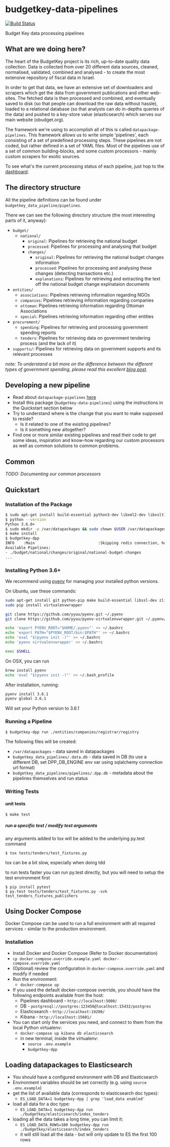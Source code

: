 # budgetkey-data-pipelines

[![Build Status](https://travis-ci.org/OpenBudget/budgetkey-data-pipelines.svg?branch=master)](https://travis-ci.org/OpenBudget/budgetkey-data-pipelines)

Budget Key data processing pipelines

## What are we doing here?

The heart of the BudgetKey project is its rich, up-to-date quality data collection. Data is collected from over 20 different data sources, cleaned, normalised, validated, combined and analysed - to create the most extensive repository of fiscal data in Israel.
 
 In order to get that data, we have an extensive set of downloaders and scrapers which get the data from government publications and other web-sites. The fetched data is then processed and combined, and eventually saved to disk (so that people can download the raw data without hassle), loaded to a relational database (so that analysts can do in-depths queries of the data) and pushed to a key-store value (elasticsearch) which serves our main website (obudget.org).
 
 The framework we're using to accomplish all of this is called `datapackage-pipelines`. This framework allows us to write simple 'pipelines', each consisting of a set of predefined processing steps. These pipelines are not coded, but rather defined in a set of YAML files. Most of the pipelines use of a set of common building-blocks, and some custom processors - mainly custom scrapers for exotic sources.
     
 To see what's the current processing status of each pipeline, just hop to the [dashboard](https://next.obudget.org/pipelines/).
 
 ## The directory structure
 
 All the pipeline definitions can be found under `budgetkey_data_pipeline/pipelines`.
 
 There we can see the following directory structure (the most interesting parts of it, anyway):
 - `budget/`
    - `national/`
        - `original`: Pipelines for retrieving the national budget
        - `processed`: Pipelines for processing and analysing that budget
        - `changes/`
            - `original`: Pipelines for retrieving the national budget changes information
            - `processed`: Pipelines for processing and analysing these changes (detecting transactions etc.)
            - `explanations`: Pipelines for retrieving and extracting the text off the national budget change explnataion documents
- `entities/`
    - `associations`: Pipelines retrieving information regarding NGOs 
    - `companies`: Pipelines retrieving information regarding companies 
    - `ottoman`: Pipelines retrieving information regarding Ottoman Associations 
    - `special`: Pipelines retrieving information regarding other entities 
- `procurement/`
    - `spending`: Pipelines for retrieving and processing government spending reports
    - `tenders`: Pipelines for retrieving data on government tendering process (and the lack of it)
- `supports/`: Pipelines for retrieving data on government supports and its relevant processes

_note: To understand a bit more on the difference between the different types of government spending, please read this excellent [blog post](https://blog.okfn.org/2017/05/18/what-is-the-difference-between-budget-spending-and-procurement-data/)._

## Developing a new pipeline

- Read about `datapackage-pipelines` [here](https://github.com/frictionlessdata/datapackage-pipelines)
- Install this package (`budgetkey-data-pipelines`) using the instructions in the Quickstart section below
- Try to understand where is the change that you want to make supposed to reside? 
    - Is it related to one of the existing pipelines?
    - Is it something new altogether?
- Find one or more similar existing pipelines and read their code to get some ideas, inspiration and know-how regarding our custom processors as well as common solutions to common problems.

## Common

_TODO: Documenting our common processors_
 
## Quickstart

### Installation of the Package
```bash
$ sudo apt-get install build-essential python3-dev libxml2-dev libxslt1-dev libleveldb-dev
$ python --version
Python 3.6.0+
$ sudo mkdir -p /var/datapackages && sudo chown $USER /var/datapackages/
$ make install
$ budgetkey-dpp
INFO    :Main                            :Skipping redis connection, host:None, port:6379
Available Pipelines:
- ./budget/national/changes/original/national-budget-changes
...
```

### Installing Python 3.6+
We recommend using [pyenv](https://github.com/pyenv/pyenv) for managing your installed python versions.

On Ubuntu, use these commands:
```bash
sudo apt-get install git python-pip make build-essential libssl-dev zlib1g-dev libbz2-dev libreadline-dev libsqlite3-dev
sudo pip install virtualenvwrapper

git clone https://github.com/yyuu/pyenv.git ~/.pyenv
git clone https://github.com/yyuu/pyenv-virtualenvwrapper.git ~/.pyenv/plugins/pyenv-virtualenvwrapper

echo 'export PYENV_ROOT="$HOME/.pyenv"' >> ~/.bashrc
echo 'export PATH="$PYENV_ROOT/bin:$PATH"' >> ~/.bashrc
echo 'eval "$(pyenv init -)"' >> ~/.bashrc
echo 'pyenv virtualenvwrapper' >> ~/.bashrc

exec $SHELL
```

On OSX, you can run
```bash
brew install pyenv
echo 'eval "$(pyenv init -)"' >> ~/.bash_profile
```

After installation, running:
```bash
pyenv install 3.6.1
pyenv global 3.6.1
```

Will set your Python version to 3.6.1

### Running a Pipeline
```bash
$ budgetkey-dpp run ./entities/companies/registrar/registry
```

The following files will be created:
* `/var/datapackages` - data saved in datapackages
* `budgetkey_data_pipelines/.data.db` - data saved in DB (to use a different DB, set DPP_DB_ENGINE env var using sqlalchemy connection url format)
* `budgetkey_data_pipelines/pipelines/.dpp.db` - metadata about the pipelines themselves and run status


### Writing Tests

#### unit tests
```
$ make test
```

##### run a specific test / modify test arguments

any arguments added to tox will be added to the underlying py.test command

```
$ tox tests/tenders/test_fixtures.py
```

tox can be a bit slow, especially when doing tdd

to run tests faster you can run py.test directly, but you will need to setup the test environment first

```
$ pip install pytest
$ py.test tests/tenders/test_fixtures.py -svk test_tenders_fixtures_publishers
```

## Using Docker Compose

Docker Compose can be used to run a full environment with all required services - similar to the production environment.

### Installation

* Install Docker and Docker Compose (Refer to Docker documentation)
* `cp docker-compose.override.example.yaml docker-compose.override.yaml`
* (Optional) review the configuration in `docker-compose.override.yaml` and modify if needed
* Run the environment:
  * `docker-compose up`
* If you used the default docker-compose override, you should have the following endpoints available from the host:
  * Pipelines dashboard - `http://localhost:5000/`
  * DB - `postgresql://postgres:123456@localhost:15432/postgres`
  * Elasticsearch - `http://localhost:19200/`
  * Kibana - `http://localhost:15601/`
* You can start only the services you need, and connect to them from the local Python virtualenv:
  * `docker-compose up kibana db elasticsearch`
  * in new terminal, inside the virtualenv:
    * `source .env.example`
    * `budgetkey-dpp`

## Loading datapackages to Elasticsearch

* You should have a configured environment with DB and Elasticsearch
* Environment variables should be set correctly (e.g. using `source .env.example`)
* get the list of available data (corresponds to elasticsearch doc types):
  * `ES_LOAD_DATA=1 budgetkey-dpp | grep 'load_data enabled'`
* load all data for a doc type:
  * `ES_LOAD_DATA=1 budgetkey-dpp run ./budgetkey/elasticsearch/index_tenders`
* loading all the data takes a long time, you can limit it:
  * `ES_LOAD_DATA_ROWS=100 budgetkey-dpp run ./budgetkey/elasticsearch/index_tenders`
  * it will still load all the data - but will only update to ES the first 100 rows
